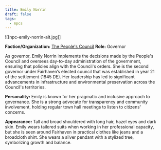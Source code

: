 ```yaml
---
title: Emily Norrin
draft: false
tags:
  - npcs
---
```

![[npc-emily-norrin-alt.jpg]]

**Faction/Organization:** [The People's Council](the-peoples-council.md)
**Role:** Governor

As governor, Emily Norrin implements the decisions made by the People's Council and oversees day-to-day administration of the government, ensuring that policies align with the Council's orders. She is the second governor under Fairhaven’s elected council that was established in year 21 of the settlement (1845 DE). Her leadership has led to significant advancements in infrastructure and environmental preservation across the Council's territories.

**Personality:** Emily is known for her pragmatic and inclusive approach to governance. She is a strong advocate for transparency and community involvement, holding regular town hall meetings to listen to citizens' concerns.

**Appearance:** Tall and broad shouldered with long hair, hazel eyes and dark skin. Emily wears tailored suits when working in her professional capacity, but she is seen around Fairhaven in practical clothes like jeans and a broadcloth shirt. She wears a silver pendant with a stylized tree, symbolizing growth and balance.